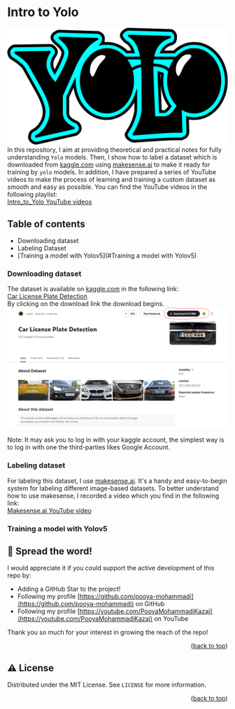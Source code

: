 # Intro to Yolo
![yolo-img](images/yolo.png)</br>
In this repository, I aim at providing theoretical and practical notes for fully understanding `Yolo` models. Then, I 
show how to label a dataset which is downloaded from [kaggle.com](https://www.kaggle.com) 
using [makesense.ai](https://www.makesense.ai/) to make it ready for training by `yolo` models. 
In addition, I have prepared a series of YouTube videos to make the process of learning and training a custom dataset as 
smooth and easy as possible. You can find the YouTube videos in the following playlist:</br>
[Intro_to_Yolo YouTube videos](https://youtube.com/playlist?list=PL2g_5adpoaeK0G2kGA83nDlwplC8Uc0Ce)


## Table of contents
* Downloading dataset
* Labeling Dataset
* [Training a model with Yolov5](#Training a model with Yolov5)



### Downloading dataset
The dataset is available on [kaggle.com](https://www.kaggle.com) in the following link:</br>
[Car License Plate Detection](https://www.kaggle.com/datasets/andrewmvd/car-plate-detection?resource=download)</br>
By clicking on the download link the download begins. 
![kaggle_download](images/dataset/download_kaggle.png)

Note: It may ask you to log in with your kaggle account, the simplest way is to log in with one the third-parties likes Google Account.

### Labeling dataset
For labeling this dataset, I use [makesense.ai](https://www.makesense.ai/). It's a handy and easy-to-begin system for 
labeling different image-based datasets. To better understand how to use makesense, I recorded a video which you
find in the following link:</br>
[Makesense.ai YouTube video]()

### Training a model with Yolov5

## 🌟 Spread the word!

I would appreciate it if you could support the active development of this repo by:
- Adding a GitHub Star to the project!
- Following my profile [https://github.com/pooya-mohammadi](https://github.com/pooya-mohammadi) on GitHub
- Following my profile [https://youtube.com/PooyaMohammadiKazaj](https://youtube.com/PooyaMohammadiKazaj) on YouTube

Thank you so much for your interest in growing the reach of the repo!
<p align="right">(<a href="#top">back to top</a>)</p>

## ⚠️ License

Distributed under the MIT License. See `LICENSE` for more information.

<p align="right">(<a href="#top">back to top</a>)</p>